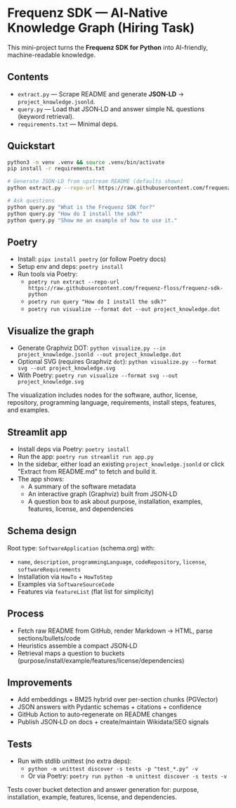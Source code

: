 # Frequenz SDK — AI‑Native Knowledge Graph (Hiring Task)

This mini-project turns the **Frequenz SDK for Python** into AI-friendly, machine-readable knowledge.

## Contents
- `extract.py` — Scrape README and generate **JSON‑LD** → `project_knowledge.jsonld`.
- `query.py` — Load that JSON‑LD and answer simple NL questions (keyword retrieval).
- `requirements.txt` — Minimal deps.

## Quickstart
```bash
python3 -m venv .venv && source .venv/bin/activate
pip install -r requirements.txt

# Generate JSON-LD from upstream README (defaults shown)
python extract.py --repo-url https://raw.githubusercontent.com/frequenz-floss/frequenz-sdk-python

# Ask questions
python query.py "What is the Frequenz SDK for?"
python query.py "How do I install the sdk?"
python query.py "Show me an example of how to use it."
```

## Poetry
- Install: `pipx install poetry` (or follow Poetry docs)
- Setup env and deps: `poetry install`
- Run tools via Poetry:
  - `poetry run extract --repo-url https://raw.githubusercontent.com/frequenz-floss/frequenz-sdk-python`
  - `poetry run query "How do I install the sdk?"`
  - `poetry run visualize --format dot --out project_knowledge.dot`

## Visualize the graph
- Generate Graphviz DOT: `python visualize.py --in project_knowledge.jsonld --out project_knowledge.dot`
- Optional SVG (requires Graphviz `dot`): `python visualize.py --format svg --out project_knowledge.svg`
- With Poetry: `poetry run visualize --format svg --out project_knowledge.svg`

The visualization includes nodes for the software, author, license, repository, programming language,
requirements, install steps, features, and examples.

## Streamlit app
- Install deps via Poetry: `poetry install`
- Run the app: `poetry run streamlit run app.py`
- In the sidebar, either load an existing `project_knowledge.jsonld` or click "Extract from README.md" to fetch and build it.
- The app shows:
  - A summary of the software metadata
  - An interactive graph (Graphviz) built from JSON‑LD
  - A question box to ask about purpose, installation, examples, features, license, and dependencies

## Schema design
Root type: `SoftwareApplication` (schema.org) with:
- `name`, `description`, `programmingLanguage`, `codeRepository`, `license`, `softwareRequirements`
- Installation via `HowTo` + `HowToStep`
- Examples via `SoftwareSourceCode`
- Features via `featureList` (flat list for simplicity)

## Process
- Fetch raw README from GitHub, render Markdown → HTML, parse sections/bullets/code
- Heuristics assemble a compact JSON‑LD
- Retrieval maps a question to buckets (purpose/install/example/features/license/dependencies)

## Improvements
- Add embeddings + BM25 hybrid over per-section chunks (PGVector)
- JSON answers with Pydantic schemas + citations + confidence
- GitHub Action to auto‑regenerate on README changes
- Publish JSON‑LD on docs + create/maintain Wikidata/SEO signals

## Tests
- Run with stdlib unittest (no extra deps):
  - `python -m unittest discover -s tests -p "test_*.py" -v`
  - Or via Poetry: `poetry run python -m unittest discover -s tests -v`

Tests cover bucket detection and answer generation for: purpose, installation, example, features, license, and dependencies.
